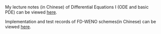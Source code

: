 My lecture notes (in Chinese) of Differential Equations I (ODE and basic PDE) can be viewed [here](../files/note1.pdf).

Implementation and test records of FD-WENO schemes(in Chinese) can be viewed [here](../files/demo1.pdf).
